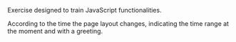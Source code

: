 Exercise designed to train JavaScript functionalities.

According to the time the page layout changes, indicating the time range at the moment and with a greeting.